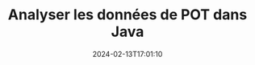 ---
############################# Static ############################
layout: "auto-gen-parser"
date: 2024-02-13T17:01:10
draft: false
otherformats: 

############################# Head ############################
head_title: "Analyser les données de POT dans Java"
head_description: "Analysez rapidement les données des documents dans Java."

############################# Header ############################
title: "Analyser les données de POT dans Java"
description: "Analysez les données de POT avec quelques lignes de code Java."
bg_image: "https://cms.admin.containerize.com/templates/aspose/App_Themes/V3/images/bg/header1.png"
bg_overlay: false
button:
    enable: true
    icon: "fas fa-arrow-down"
    label: "Télécharger la version d'essai gratuite"
    link: "https://downloads.groupdocs.com/parser/java"

############################# SubMenu ############################
submenu:
    enable: true

    left:
        img_alt: "GroupDocs.Parser for Java"
        image: "https://cms.admin.containerize.com/templates/groupdocs/images/product-logos/90x90-noborder/groupdocs-parser-java.png"
        product: "GroupDocs.Parser"
        platform: "Java"

    middle:
        button:

            # button loop
            - link: "https://apireference.groupdocs.com/parser/java"
              text: "Référence API"

            # button loop
            - link: "https://github.com/groupdocs-parser"
              text: "Exemples de codes"

            # button loop
            - link: "https://products.groupdocs.app/parser/family"
              text: "Démos en direct"

            # button loop
            - link: "https://purchase.groupdocs.com/pricing/parser/java"
              text: "Tarification"

    right:
        link_download: "https://downloads.groupdocs.com/parser"
        link_learn: "https://docs.groupdocs.com/parser/java"
        link_buy: "https://purchase.groupdocs.com"

############################# About ############################
about:
    enable: true
    title: "Analyser les données avec des modèles dans GroupDocs.Parser for Java"
    content: |
        Les modèles peuvent grandement améliorer l'efficacité, la précision et la cohérence de l'extraction de données à partir de documents. GroupDocs.Parser for Java fournit une solution puissante pour travailler avec des modèles.
        
        Avec GroupDocs.Parser for Java, vous pouvez facilement créer des modèles pour différents types de documents, y compris les documents PDF et Microsoft Word. Vous pouvez également utiliser des modèles pour l'analyse par lots de plusieurs documents.

        Les meilleures pratiques pour travailler avec des modèles dans GroupDocs.Parser for Java incluent l'utilisation d'identificateurs uniques et le test approfondi des modèles avant le déploiement. Avec GroupDocs.Parser for Java, vous pouvez optimiser l'extraction des données et obtenir de meilleurs résultats.

        Téléchargez et essayez GroupDocs.Parser for Java dès aujourd'hui pour simplifier vos tâches d'analyse de documents et améliorer votre productivité. Notre documentation et nos ressources d'assistance sont disponibles pour vous aider à démarrer et à réussir.

        En savoir plus sur l'analyse de documents dans la [documentation](https://docs.groupdocs.com/parser/java/working-with-templates/).

############################# More ############################
more:
    enable: true
    title_left: "Configuration requise"
    content_left: |
        GroupDocs.Parser for Java Les API sont prises en charge sur toutes les principales plates-formes et systèmes d'exploitation. Avant d'exécuter le code ci-dessous, assurez-vous que les prérequis suivants sont installés sur votre système.
        
        * Systèmes d'exploitation : Microsoft Windows, Linux, MacOS
        * Environnements de développement : NetBeans, Intellij IDEA, Eclipse, etc.
        * Cadres
        * Téléchargez la dernière version de GroupDocs.Parser for Java depuis [Maven](https://repository.groupdocs.com/webapp/#/artifacts/browse/tree/General/repo/com/groupdocs/groupdocs-parser)

    title_right: "Pourquoi utiliser GroupDocs.Parser for Java"
    content_right: |
        * Prise en charge de l'extraction de texte brut à partir de tous les documents pris en charge    
        * Analyse de documents via des modèles définis par l'utilisateur    
        * Prise en charge complète de l'extraction de texte structuré    
        * Recherche de texte par mot-clé ainsi que par expression régulière    
        * Extraire du texte formaté, des métadonnées, des images, des conteneurs et des pièces jointes    
        * Extraire la table des matières pour certains formats de document pris en charge    
        * Analyser les données de formulaire de PDF documents    
        * Extraire les hyperliens du document           

############################# Demos ############################
demos:
    enable: true
    title: "Démos en direct - Analyser les données de POT en ligne"
    content: |
       Analysez les données du fichier POT dès maintenant en visitant le site Web [GroupDocs.Parser Live Demos](https://products.groupdocs.app/parser/pot).
       La démo en direct présente les avantages suivants.
        
############################# About Formats ############################
about_formats:
    enable: true

############################# More Formats ############################
more_formats:
    enable: true
    title: "Analyser les données d'autres formats de document"
    content: |
        API d'analyse de documents Java pour les formats de fichiers et les images. Extrayez les données pour certains des formats de fichiers populaires comme indiqué ci-dessous.

############################# Back to top ###############################
back_to_top:
    enable: true
---